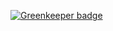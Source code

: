
[![Greenkeeper badge](https://badges.greenkeeper.io/844196/campfire-functions.svg)](https://greenkeeper.io/)
